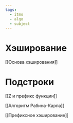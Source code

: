 ```yaml
---
tags:
  - itmo
  - algo
  - subject
---
```


# Хэширование
[[Основа хэширования]]
# Подстроки
[[Z и префикс функции]]

[[Алгоритм Рабина-Карпа]]

[[Префиксное хэширование]]
